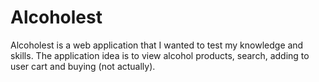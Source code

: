# Alcoholest

Alcoholest is a web application that I wanted to test my knowledge and skills. The application idea is to view alcohol products, search, adding to user cart and buying (not actually).
